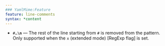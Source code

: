 ```yaml
---
### YamlMime:Feature
feature: line-comments
syntax: *content
---
```

- <code>#…**\\n**</code> &mdash; The rest of the line starting from `#` is removed from the pattern. Only supported when the `x` (extended mode) [RegExp flag] is set.